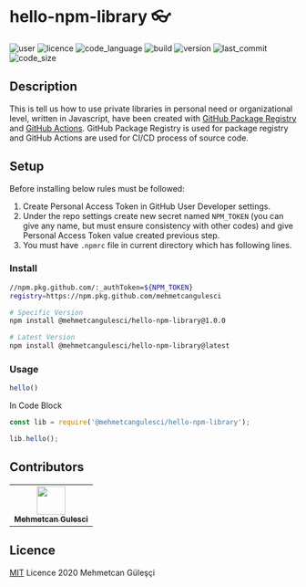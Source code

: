 # hello-npm-library 👓

![user] ![licence]  ![code_language] ![build] ![version]  ![last_commit]  ![code_size]

[user]:https://img.shields.io/badge/made%20by-mehmetcangulesci-blue.svg
[licence]:https://img.shields.io/github/license/mehmetcangulesci/hello-npm-library
[code_language]:https://img.shields.io/github/languages/top/mehmetcangulesci/hello-npm-library
[build]:https://img.shields.io/github/workflow/status/mehmetcangulesci/hello-npm-library/Node.js%20Package?event=push
[version]:https://img.shields.io/github/package-json/v/mehmetcangulesci/hello-npm-library
[last_commit]:https://img.shields.io/github/last-commit/mehmetcangulesci/hello-npm-library/main
[code_size]:https://img.shields.io/github/languages/code-size/mehmetcangulesci/hello-npm-library

## Description

This is tell us how to use private libraries in personal need or organizational level, written in Javascript, have been created with [GitHub Package Registry](https://github.com/features/packages) and [GitHub Actions](https://github.com/features/actions).
GitHub Package Registry is used for package registry and GitHub Actions are used for CI/CD process of source code.

## Setup

Before installing below rules must be followed:

1. Create Personal Access Token in GitHub User Developer settings.
2. Under the repo settings create new secret named ```NPM_TOKEN``` (you can give any name, but must ensure consistency with other codes) and give Personal Access Token value created previous step. 
3. You must have ```.npmrc``` file in current directory which has following lines.

### Install

```bash
//npm.pkg.github.com/:_authToken=${NPM_TOKEN}
registry=https://npm.pkg.github.com/mehmetcangulesci
```
```bash
# Specific Version 
npm install @mehmetcangulesci/hello-npm-library@1.0.0
```
```bash
# Latest Version 
npm install @mehmetcangulesci/hello-npm-library@latest
```

### Usage

```js
hello()
```

In Code Block

```js
const lib = require('@mehmetcangulesci/hello-npm-library');

lib.hello();
```

## Contributors

<table>
  <tr>
    <td align="center"><a href="https://mehmetcangulesci.com"><img src="https://avatars2.githubusercontent.com/u/17083968?v=3" width="50px;" alt=""/><br /><sub><b>Mehmetcan Gulesci</b></sub></a></td>
  </tr>
</table>

## Licence
[MIT](https://opensource.org/licenses/MIT) Licence 2020 Mehmetcan Güleşçi
